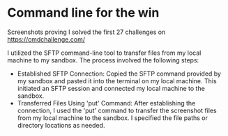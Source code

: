 # Command line for the win

Screenshots proving I solved the first 27 challenges on https://cmdchallenge.com/

I utilized the SFTP command-line tool to transfer files from my local machine to my sandbox. The process involved the following steps:

* Established SFTP Connection: Copied the SFTP command provided by my sandbox and pasted it into the terminal on my local machine. This initiated an SFTP session and connected my local machine to the sandbox.
* Transferred Files Using 'put' Command: After establishing the connection, I used the 'put' command to transfer the screenshot files from my local machine to the sandbox. I specified the file paths or directory locations as needed.
